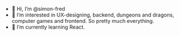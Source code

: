 - 👋 Hi, I’m @simon-fred
- 👀 I’m interested in UX-designing, backend, dungeons and dragons, computer games and frontend. So pretty much everything.
- 🌱 I’m currently learning React.

<!---
simon-fred/simon-fred is a ✨ special ✨ repository because its `README.md` (this file) appears on your GitHub profile.
You can click the Preview link to take a look at your changes.
--->
